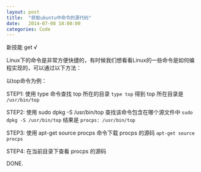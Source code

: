 ```yaml
---
layout: post
title:  "获取ubuntu中命令的源代码"
date:   2014-07-08 18:00:00
categories: Code
---
```


新技能 get √

Linux下的命令是非常方便快捷的，有时候我们想看看Linux的一些命令是如何编程实现的，可以通过以下方法：

以top命令为例：

STEP1:
使用 type 命令查找 top 所在的目录
`type top`
得到 top 所在目录是 `/usr/bin/top`

STEP2:
使用 sudo dpkg -S /usr/bin/top 查找该命令包含在哪个源文件中
`sudo dpkg -S /usr/bin/top`
结果是 `procps: /usr/bin/top` 

STEP3: 
使用 apt-get source procps 命令下载 procps 的源码
`apt-get source procps`

STEP4:
在当前目录下查看 procps 的源码

DONE.
